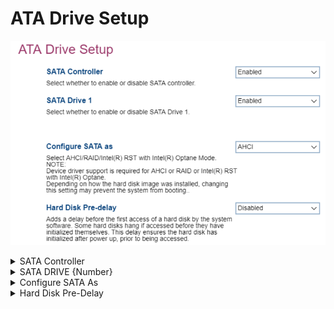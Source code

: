 # ATA Drive Setup #

![](./img/thinkcenter_ata_drive_setup.png)

<details><summary>SATA Controller</summary>

Options:

1.  **Enable** - enables the SATA controller. Default.
2.  Disable - disables the SATA controller.

<!-- 
| WMI Setting name | Values | SVP Req'd | AMD/Intel |
|:---|:---|:---|:---|
| SATAController | setting_values | yes_no | amd_intel |
-->
?>: If the `SATA Controller` is set to `Disabled`, then `Configure SATA as` and `SATA Drive {Number}` will be hidden.

</details>

<details><summary>SATA DRIVE {Number}</summary>

One of the (Serial AT Attachment) Drives. Total number of drives depends on model.

Options:

1.  **Enabled** - enables this SATA drive. Default.
2.  Disabled - disables this SATA drive.

<!-- 
| WMI Setting name | Values | SVP Req'd | AMD/Intel |
|:---|:---|:---|:---|
| SATADrive1 | setting_values | yes_no | amd_intel |

?> The WMI setting name for Drive 1 is shown. Other drives follow the pattern `SATADrive#` where `#` is the number of the drive.
-->

</details>

<details><summary>Configure SATA As</summary>

Configure the SATA (Serial AT Attachment) drive controller.

?> Device driver support is required  for AHCI or Intel(R) RST with Intel(R) Optane.

!> Depending on how the hard disk image was installed, changing this setting may prevent the system from booting.

Options:

1.  **AHCI** - enables AHCI (Advanced Host Controller Interface). Default.
2.  Intel (R) RST with Intel (R) Optane mode - enables RST.
3.  RAID - enables RAID. <!-- MODEL: M70S Gen3 only-->

<!-- TODO: add WMI -->
</details>

<!-- SIMULATOR DOES NOT SUPPORT 
<details><summary>Intel Rapid Storage Technology</summary>

</details>
-->

<details><summary>Hard Disk Pre-Delay</summary>

Ensures the hard disk has initialized after power up, prior to being accessed. This avoids the disk hanging because of access by the OS before initialization.

Options:

1.  **Disabled** - enables delay. Default.
2.  3 - 30 seconds - enables delay, in increments of 3 seconds up 15, then 21 or 30.

<!-- TODO: add WMI -->
</details>
